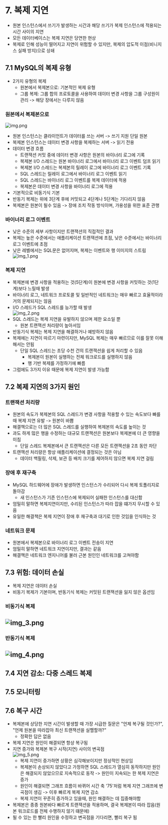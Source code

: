 # 7. 복제 지연
- 원본 인스턴스에서 쓰기가 발생하는 시간과 해당 쓰기가 복제 인스턴스에 적용되는 시간 사이의 지연
- 모든 데이터베이스는 복제 지연은 당연한 현상
- 복제로 인해 성능이 떨어지고 지연이 위험할 수 있지만, 복제의 압도적 이점(비니지스 실패 방지)으로 상쇄
## 7.1 MySQL의 복제 유형
- 2가지 유형의 복제
  - 원본에서 복제본으로: 기본적인 복제 유형
  - 그룹 복제: 그룹 합의 프로토콜을 사용하여 데이터 변경 사항을 그룹 구성원이 관리 -> 해당 장에서는 다루지 않음
### 원본에서 복제본으로
![img.png](img.png)
- 원본 인스턴스는 클라이언트가 데이터를 쓰는 서버 -> 쓰기 지원 단일 원본
- 복제본 인스턴스는 데이터 변경 사항을 복제하는 서버 -> 읽기 전용
- 데이터 변경 흐름
  - 트랜잭션 커밋 중에 데이터 변경 사항은 원본의 바이너리 로그에 기록
  - 복제본 I/O 스레드는 원본 바이너리 로그에서 바이너리 로그 이벤트 덤프 읽기
  - 복제본 I/O 스레드는 복제본의 릴레이 로그에 바이너리 로그 이벤트 기록
  - SQL 스레드는 릴레이 로그에서 바이너리 로그 이벤트 읽기
  - SQL 스레드는 바이너리 로그 이벤트를 복제 데이터에 적용
  - 복제본은 데이터 변경 사항을 바이너리 로그에 적용
- 기본적으로 비동기식 기본
- 반동기 복제는 위에 3단계 후에 커밋되고 4단계나 5단계는 기다리지 않음
- 복제본은 원본이 될수 있음 -> 장애 조치 작동 방식이며, 가용성을 위한 표준 관행
### 바이너리 로그 이벤트
- 낮은 수준의 세부 사항이지만 트랜잭션의 직접적인 결과
- 복제는 높은 수준에서는 애플리케이션 트랜잭션에 초점, 낮은 수준에서는 바이너리 로그 이벤트에 초점
- 낮은 레벨에서는 SQL문은 없어지며, 복제는 이벤트와 행 이미지의 스트림<br>
![img_1.png](img_1.png)
### 복제 지연
- 복제본에 변경 사항을 적용하는 것(5단계)이 원본에 변경 사항을 커밋하는 것(1단계)보다 느릴때 발생
- 바이너리 로그, 네트워크 프로토콜 및 일반적인 네트워크는 매우 빠르고 효율적이라 거의 문제되지는 않음
- I/O 스레드가 SQL 스레드를 능가할 때 발생<br>
![img_2.png](img_2.png)
- SQL 스레드는 복제 지연을 유발하지 않으며 제한 요소일 뿐
  - 원본 트랜잭션 처리량이 높아서임
- 반동기식 복제는 복제 지연을 해결하거나 예방하지 않음
- 복제에는 지연이 따르기 마련이지만, MySQL 복제는 매우 빠르므로 이를 잘못 이해해서는 안됨
  - 단일 SQL 스레드는 초당 수천 건의 트랜잭션을 쉽게 처리할 수 있음
    - 복제본이 원본이 실행하는 전체 워크로드를 실행하지 않음
    - 행 기반 복제를 가정하기에 빠름
- 그럼에도 3가지 이유 때문에 복제 지연이 발생 가능함
## 7.2 복제 지연의 3가지 원인
### 트랜잭션 처리량
- 원본의 속도가 복제본의 SQL 스레드가 변경 사항을 적용할 수 있는 속도보다 빠를 때 복제 지연 유발 -> 원본이 바쁨
- 해결책으로는 더 많은 SQL 스레드를 실행하여 복제본의 속도를 높이는 것
- 과도 하게 많은 행을 수정하는 대규모 트랜잭션은 원본보다 복제본에 더 큰 영향을 미침
  - 단일 스레드 복제본에서 큰 트랜잭션은 다른 모든 트랜잭션을 2초 동안 차단
- 트랜잭션 처리량은 항상 애플리케이션에 결정되는 것은 아님
  - 데이터 백필링, 삭제, 보관 등 배치 크기를 제어하지 않으면 복제 지연 걸림
### 장애 후 재구축
- MySQL 하드웨어에 장애가 발생하면 인스턴스가 수리되어 다시 복제 토폴리지로 돌아감
  - 새 인스턴스가 기존 인스턴스에 복제되어 실패한 인스턴스를 대신함
- 엄밀히 말하면 복제지연이지만, 수리된 인스턴스가 따라 잡을 떄가지 무시할 수 있음
- 유일한 해결책은 복제 지연이 장애 후 재구축과 대기로 인한 것임을 인식하는 것
### 네트워크 문제
- 원본에서 복제본으로 바이너리 로그 이벤트 전송이 지연
- 엄밀히 말하면 네트워크 지연이지만, 결과는 같음
- 해결책은 네트워크 엔지니어를 불러 근본 원인인 네트워크를 고쳐야함
## 7.3 위험: 데이터 손실
- 복제 지연은 데이터 손실
- 비동기 복제가 기본이며, 반동기식 복제는 커밋된 트랜잭션을 잃지 않은 옵션임
### 비동기식 복제
![img_3.png](img_3.png)
- 
### 반동기식 복제
![img_4.png](img_4.png)
-
## 7.4 지연 감소: 다중 스레드 복제
## 7.5 모니터링
## 7.6 복구 시간
- 복제본에 상당한 지연 시간이 발생할 때 가장 시급한 질문은 "언제 복구될 것인가?", "언제 원본을 따라잡아 최신 트랜잭션을 실핼할까?"
  - 정확한 답은 없음
- 복제 지연은 원인이 해결되면 항상 복구됨
- 지연 증가와 복제본 복구 시작(지연) 사이의 변곡점<br>
![img_5.png](img_5.png)
  - 복제 지연이 증가하면 상황은 심각해보이지만 정상적인 현상임
  - 복제본이 손상되지 않았다고 가정하면 SQL 스레드가 열심히 동작하지만 원인은 해결되지 않았으므로 지속적으로 동작 -> 원인이 지속되는 한 복제 지연은 증가
  - 원인이 해결되면 그래프 흐름이 바뀌어 시간 축 '75'처럼 복제 지연 그래프에 변곡점이 생김 -> 이후 빠르게 복제 지연 감소
  - 복제 지연이 꾸준히 증가하고 있을때, 원인 해결하는 데 집중해야함
- 복제본은 종종 원본바다 빠르게 트랜잭션을 적용하며, 결국 복제본이 따라 잡음(원본 워크로드를 전체 수행하지 않기 떄문에)
- 될 수 있는 한 빨리 원인을 수정하고 변곡점을 기다리면, 빨리 복구 됨
